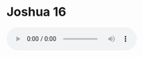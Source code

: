 # Joshua 16

<audio controls>
  <source src="https://openbible.com/audio/hays/BSB_06_Jos_016_H.mp3" type="audio/mp3" />
  <a href="https://openbible.com/audio/hays/BSB_06_Jos_016_H.mp3" download="https://openbible.com/audio/hays/BSB_06_Jos_016_H.mp3">Download MP3 audio</a>.
</audio>

<!--@include: @/bible/translations/bsb/06_jos/verses/016.md-->
